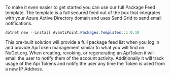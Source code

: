 To make it even easier to get started you can use our full Package Feed template. The template is a full secured feed out of the box that integrates with your Azure Active Directory domain and uses Send Grid to send email notifications.

```powershell
dotnet new --install AvantiPoint.Packages.Templates::1.0.19
```

This pre-built solution will provide a full package feed list when you log in and provide ApiToken management similar to what you will find on NuGet.org. When creating, revoking, or regenerating an ApiToken it will email the user to notify them of the account activity. Additionally it will track usage of the Api Tokens and notify the user any time the Token is used from a new IP Address.
